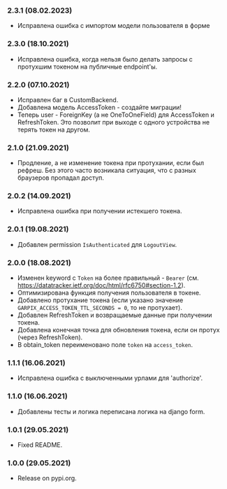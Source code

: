 ### 2.3.1 (08.02.2023)

- Исправлена ошибка с импортом модели пользователя в форме

### 2.3.0 (18.10.2021)

- Исправлена ошибка, когда нельзя было делать запросы с протухшим токеном на публичные endpoint'ы.

### 2.2.0 (07.10.2021)

- Исправлен баг в CustomBackend.
- Добавлена модель AccessToken - создайте миграции!
- Теперь user - ForeignKey (а не OneToOneField) для AccessToken и RefreshToken. Это позволит при выходе с одного устройства не терять токен на другом.

### 2.1.0 (21.09.2021)

- Продление, а не изменение токена при протухании, если был рефреш. Без этого часто возникала ситуация, что с
разных браузеров пропадал доступ.

### 2.0.2 (14.09.2021)

- Исправлена ошибка при получении истекшего токена.

### 2.0.1 (19.08.2021)

- Добавлен permission `IsAuthenticated` для `LogoutView`. 

### 2.0.0 (18.08.2021)

- Изменен keyword с `Token` на более правильный - `Bearer` (см. https://datatracker.ietf.org/doc/html/rfc6750#section-1.2).
- Оптимизирована функция получения пользователя в токене.
- Добавлено протухание токена (если указано значение `GARPIX_ACCESS_TOKEN_TTL_SECONDS = 0`, то не протухает).
- Добавлен RefreshToken и возвращаемые данные при получении токена.
- Добавлена конечная точка для обновления токена, если он протух (через RefreshToken).
- В obtain_token переименовано поле `token` на `access_token`.

### 1.1.1 (16.06.2021)

- Исправлена ошибка с выключенными урлами для 'authorize'.

### 1.1.0 (16.06.2021)

- Добавлены тесты и логика переписана логика на django form.

### 1.0.1 (29.05.2021)

- Fixed README.

### 1.0.0 (29.05.2021)

- Release on pypi.org.
